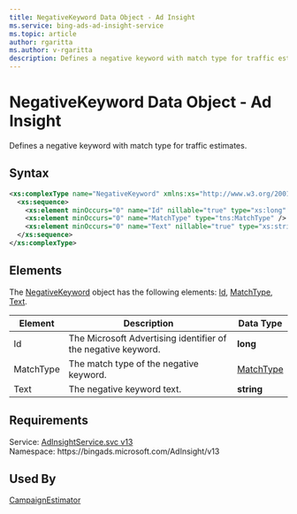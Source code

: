 ```yaml
---
title: NegativeKeyword Data Object - Ad Insight
ms.service: bing-ads-ad-insight-service
ms.topic: article
author: rgaritta
ms.author: v-rgaritta
description: Defines a negative keyword with match type for traffic estimates.
---
```

# NegativeKeyword Data Object - Ad Insight
Defines a negative keyword with match type for traffic estimates.

## Syntax
```xml
<xs:complexType name="NegativeKeyword" xmlns:xs="http://www.w3.org/2001/XMLSchema">
  <xs:sequence>
    <xs:element minOccurs="0" name="Id" nillable="true" type="xs:long" />
    <xs:element minOccurs="0" name="MatchType" type="tns:MatchType" />
    <xs:element minOccurs="0" name="Text" nillable="true" type="xs:string" />
  </xs:sequence>
</xs:complexType>
```

## <a name="elements"></a>Elements

The [NegativeKeyword](negativekeyword.md) object has the following elements: [Id](#id), [MatchType](#matchtype), [Text](#text).

|Element|Description|Data Type|
|-----------|---------------|-------------|
|<a name="id"></a>Id|The Microsoft Advertising identifier of the negative keyword.|**long**|
|<a name="matchtype"></a>MatchType|The match type of the negative keyword.|[MatchType](matchtype.md)|
|<a name="text"></a>Text|The negative keyword text.|**string**|

## Requirements
Service: [AdInsightService.svc v13](https://adinsight.api.bingads.microsoft.com/Api/Advertiser/AdInsight/v13/AdInsightService.svc)  
Namespace: https\://bingads.microsoft.com/AdInsight/v13  

## Used By
[CampaignEstimator](campaignestimator.md)  
